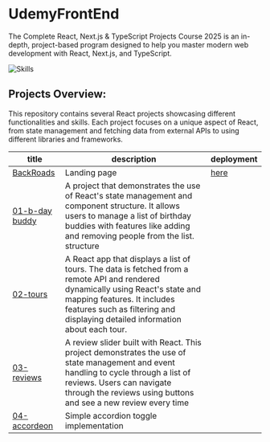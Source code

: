 # UdemyFrontEnd

The Complete React, Next.js & TypeScript Projects Course 2025 is an in-depth, project-based program designed to help you master modern web development with React, Next.js, and TypeScript.

![Skills](https://skillicons.dev/icons?i=javascript,react)

## Projects Overview:

This repository contains several React projects showcasing different functionalities and skills. Each project focuses on a unique aspect of React, from state management and fetching data from external APIs to using different libraries and frameworks.

| title                                                       | description                                                                                                                                                                                                                                     | deployment                                            |
| ----------------------------------------------------------- | ----------------------------------------------------------------------------------------------------------------------------------------------------------------------------------------------------------------------------------------------- | ----------------------------------------------------- |
| [BackRoads](./BackRoads/)                                   | Landing page                                                                                                                                                                                                                                    | [here](https://elaborate-tartufo-5e2355.netlify.app/) |
| [01-b-day buddy](./fundamental_projects/01-birthday-buddy/) | A project that demonstrates the use of React's state management and component structure. It allows users to manage a list of birthday buddies with features like adding and removing people from the list. structure                            |                                                       |
| [02-tours](./fundamental_projects/02-tours/)                | A React app that displays a list of tours. The data is fetched from a remote API and rendered dynamically using React's state and mapping features. It includes features such as filtering and displaying detailed information about each tour. |
| [03-reviews](./fundamental_projects/03-reviews/)            | A review slider built with React. This project demonstrates the use of state management and event handling to cycle through a list of reviews. Users can navigate through the reviews using buttons and see a new review every time             |
| [04-accordeon](./fundamental_projects/04-accordeon/)        | Simple accordion toggle implementation                                                                                                                                                                                                          |                                                       |
